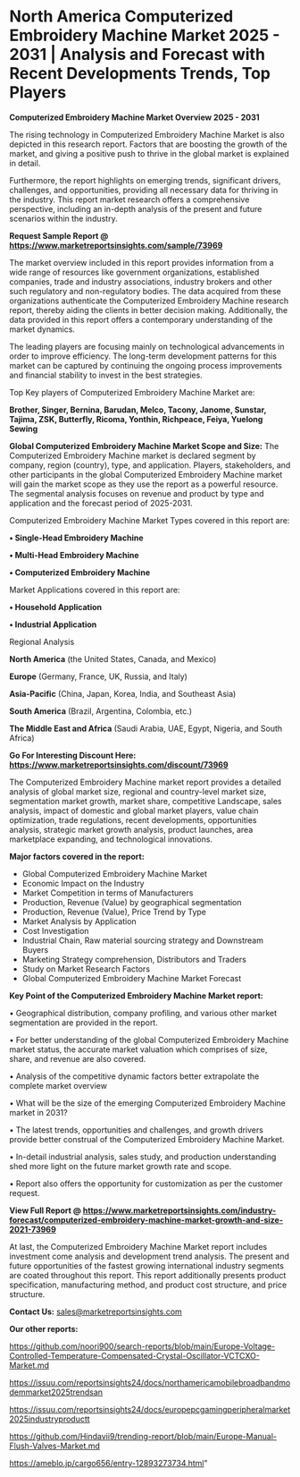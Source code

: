 # North America Computerized Embroidery Machine Market 2025 - 2031 | Analysis and Forecast with Recent Developments Trends, Top Players

<Strong> Computerized Embroidery Machine Market Overview 2025 - 2031</strong>

The rising technology in Computerized Embroidery Machine Market is also depicted in this research report. Factors that are boosting the growth of the market, and giving a positive push to thrive in the global market is explained in detail.

Furthermore, the report highlights on emerging trends, significant drivers, challenges, and opportunities, providing all necessary data for thriving in the industry. This report market research offers a comprehensive perspective, including an in-depth analysis of the present and future scenarios within the industry.

<strong>Request Sample Report @ <a href=https://www.marketreportsinsights.com/sample/73969>https://www.marketreportsinsights.com/sample/73969</a></strong>

The market overview included in this report provides information from a wide range of resources like government organizations, established companies, trade and industry associations, industry brokers and other such regulatory and non-regulatory bodies. The data acquired from these organizations authenticate the Computerized Embroidery Machine research report, thereby aiding the clients in better decision making. Additionally, the data provided in this report offers a contemporary understanding of the market dynamics.

The leading players are focusing mainly on technological advancements in order to improve efficiency. The long-term development patterns for this market can be captured by continuing the ongoing process improvements and financial stability to invest in the best strategies.

Top Key players of Computerized Embroidery Machine Market are:

<strong>Brother, Singer, Bernina, Barudan, Melco, Tacony, Janome, Sunstar, Tajima, ZSK, Butterfly, Ricoma, Yonthin, Richpeace, Feiya, Yuelong Sewing</strong>

<strong><b>Global Computerized Embroidery Machine Market Scope and Size:</b></strong>
The Computerized Embroidery Machine market is declared segment by company, region (country), type, and application. Players, stakeholders, and other participants in the global Computerized Embroidery Machine market will gain the market scope as they use the report as a powerful resource. The segmental analysis focuses on revenue and product by type and application and the forecast period of 2025-2031.

Computerized Embroidery Machine Market Types covered in this report are:

<strong>• Single-Head Embroidery Machine

• Multi-Head Embroidery Machine

• Computerized Embroidery Machine</strong>

Market Applications covered in this report are:

<strong>• Household Application

• Industrial Application</strong> 

Regional Analysis

<strong>North America</strong> (the United States, Canada, and Mexico)

<strong>Europe</strong> (Germany, France, UK, Russia, and Italy)

<strong>Asia-Pacific</strong> (China, Japan, Korea, India, and Southeast Asia)

<strong>South America</strong> (Brazil, Argentina, Colombia, etc.)

<strong>The Middle East and Africa</strong> (Saudi Arabia, UAE, Egypt, Nigeria, and South Africa)

<strong>Go For Interesting Discount Here: <a href=https://www.marketreportsinsights.com/discount/73969>https://www.marketreportsinsights.com/discount/73969</a></strong>

The Computerized Embroidery Machine market report provides a detailed analysis of global market size, regional and country-level market size, segmentation market growth, market share, competitive Landscape, sales analysis, impact of domestic and global market players, value chain optimization, trade regulations, recent developments, opportunities analysis, strategic market growth analysis, product launches, area marketplace expanding, and technological innovations.

<strong><b>Major factors covered in the report:</b></strong>
<ul>
  <li>Global Computerized Embroidery Machine Market </li>
  <li>Economic Impact on the Industry</li>
  <li>Market Competition in terms of Manufacturers</li>
  <li>Production, Revenue (Value) by geographical segmentation</li>
  <li>Production, Revenue (Value), Price Trend by Type</li>
  <li>Market Analysis by Application</li>
  <li>Cost Investigation</li>
  <li>Industrial Chain, Raw material sourcing strategy and Downstream Buyers</li>
  <li>Marketing Strategy comprehension, Distributors and Traders</li>
  <li>Study on Market Research Factors</li>
  <li>Global Computerized Embroidery Machine Market Forecast</li>
</ul>

<strong><b>Key Point of the Computerized Embroidery Machine Market report:</b></strong>

• Geographical distribution, company profiling, and various other market segmentation are provided in the report.

• For better understanding of the global Computerized Embroidery Machine market status, the accurate market valuation which comprises of size, share, and revenue are also covered.

• Analysis of the competitive dynamic factors better extrapolate the complete market overview

• What will be the size of the emerging Computerized Embroidery Machine market in 2031?

• The latest trends, opportunities and challenges, and growth drivers provide better construal of the Computerized Embroidery Machine Market.

• In-detail industrial analysis, sales study, and production understanding shed more light on the future market growth rate and scope.

• Report also offers the opportunity for customization as per the customer request.

<strong><b>View Full Report @ <a href=https://www.marketreportsinsights.com/industry-forecast/computerized-embroidery-machine-market-growth-and-size-2021-73969>https://www.marketreportsinsights.com/industry-forecast/computerized-embroidery-machine-market-growth-and-size-2021-73969</a></b></strong>


At last, the Computerized Embroidery Machine Market report includes investment come analysis and development trend analysis. The present and future opportunities of the fastest growing international industry segments are coated throughout this report. This report additionally presents product specification, manufacturing method, and product cost structure, and price structure.

<strong>Contact Us:</strong>
sales@marketreportsinsights.com

<strong>Our other reports:</strong>

<a href=https://github.com/noori900/search-reports/blob/main/Europe-Voltage-Controlled-Temperature-Compensated-Crystal-Oscillator-VCTCXO-Market.md>https://github.com/noori900/search-reports/blob/main/Europe-Voltage-Controlled-Temperature-Compensated-Crystal-Oscillator-VCTCXO-Market.md</a>

<a href=https://issuu.com/reportsinsights24/docs/northamericamobilebroadbandmodemmarket2025trendsan>https://issuu.com/reportsinsights24/docs/northamericamobilebroadbandmodemmarket2025trendsan</a>

<a href=https://issuu.com/reportsinsights24/docs/europepcgamingperipheralmarket2025industryproductt>https://issuu.com/reportsinsights24/docs/europepcgamingperipheralmarket2025industryproductt</a>

<a href=https://github.com/Hindavii9/trending-report/blob/main/Europe-Manual-Flush-Valves-Market.md>https://github.com/Hindavii9/trending-report/blob/main/Europe-Manual-Flush-Valves-Market.md</a>

<a href=https://ameblo.jp/cargo656/entry-12893273734.html>https://ameblo.jp/cargo656/entry-12893273734.html</a>"
